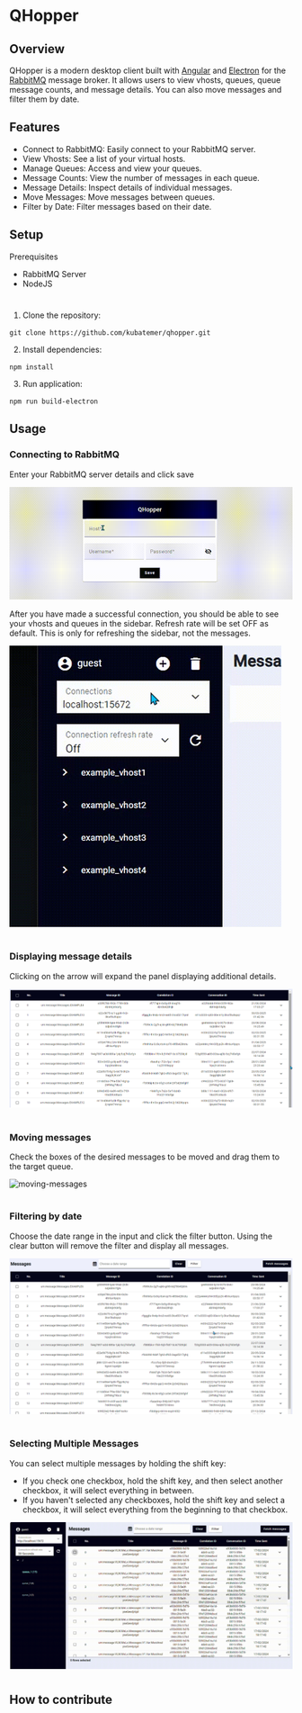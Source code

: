 # QHopper

## Overview
QHopper is a modern desktop client built with [Angular](https://angular.dev/) and [Electron](https://www.electronjs.org/) for the [RabbitMQ](https://www.rabbitmq.com/) message broker. It allows users to view vhosts, queues, queue message counts, and message details. You can also move messages and filter them by date.

## Features
- Connect to RabbitMQ: Easily connect to your RabbitMQ server.
- View Vhosts: See a list of your virtual hosts.
- Manage Queues: Access and view your queues.
- Message Counts: View the number of messages in each queue.
- Message Details: Inspect details of individual messages.
- Move Messages: Move messages between queues.
- Filter by Date: Filter messages based on their date.

## Setup
Prerequisites
- RabbitMQ Server
- NodeJS
#
1. Clone the repository:
```
git clone https://github.com/kubatemer/qhopper.git
```

2. Install dependencies:
```
npm install
```
3. Run application:
```
npm run build-electron
```
## Usage
### Connecting to RabbitMQ
Enter your RabbitMQ server details and click save

![login](docs/login.gif)

After you have made a successful connection, you should be able to see your vhosts and queues in the sidebar. Refresh rate will be set OFF as default. This is only for refreshing the sidebar, not the messages.

![sidebar](docs/sidebar.gif)
#

### Displaying message details
Clicking on the arrow will expand the panel displaying additional details.

![message-details](docs/message-details.gif)
#

### Moving messages
Check the boxes of the desired messages to be moved and drag them to the target queue.

![moving-messages](docs/move-messages.gif)
#

### Filtering by date
Choose the date range in the input and click the filter button. Using the clear button will remove the filter and display all messages.

![date-filter](docs/date-filter.gif)
#

### Selecting Multiple Messages
You can select multiple messages by holding the shift key:

- If you check one checkbox, hold the shift key, and then select another checkbox, it will select everything in between.
- If you haven't selected any checkboxes, hold the shift key and select a checkbox, it will select everything from the beginning to that checkbox.

![shift-select](docs/shift-select.gif)
#


## How to contribute
